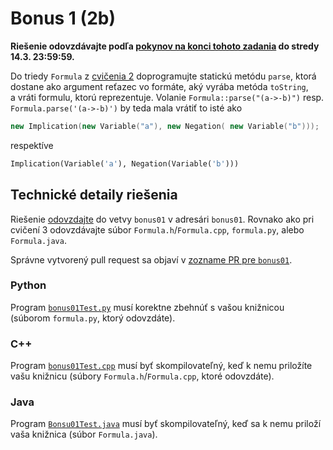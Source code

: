 Bonus 1 (2b)
============

**Riešenie odovzdávajte podľa
[pokynov na konci tohoto zadania](#technické-detaily-riešenia)
do stredy 14.3.  23:59:59.**

Do triedy `Formula` z [cvičenia 2](../cv02) doprogramujte statickú metódu
`parse`, ktorá dostane ako argument reťazec vo formáte, aký vyrába
metóda `toString`, a vráti formulu, ktorú reprezentuje. Volanie
`Formula::parse("(a->-b)")` resp. `Formula.parse('(a->-b)')` by teda
mala vrátiť to isté ako
```c++
new Implication(new Variable("a"), new Negation( new Variable("b")));
```
respektíve
```python
Implication(Variable('a'), Negation(Variable('b')))
```

## Technické detaily riešenia
Riešenie [odovzdajte](../../docs/odovzdavanie.md) do vetvy `bonus01`
v adresári `bonus01`. Rovnako ako pri cvičení 3 odovzdávajte súbor
`Formula.h`/`Formula.cpp`, `formula.py`, alebo `Formula.java`.

Správne vytvorený pull request sa objaví
v [zozname PR pre `bonus01`](https://github.com/pulls?utf8=%E2%9C%93&q=is%3Aopen+is%3Apr+user%3AFMFI-UK-1-AIN-412+base%3Abonus01).

### Python
Program [`bonus01Test.py`](bonus01Test.py) musí korektne zbehnúť s vašou
knižnicou (súborom `formula.py`, ktorý odovzdáte).

### C++
Program [`bonus01Test.cpp`](bonus01Test.cpp) musí byť skompilovateľný,
keď k nemu priložíte vašu knižnicu
(súbory `Formula.h`/`Formula.cpp`, ktoré odovzdáte).

### Java
Program [`Bonsu01Test.java`](Bonsu01Test.java) musí byť skompilovateľný,
keď sa k nemu priloží vaša knižnica (súbor `Formula.java`).

